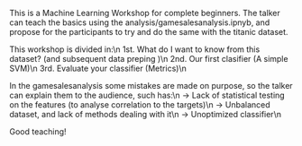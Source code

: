 This is a Machine Learning Workshop for complete beginners. 
The talker can teach the basics using the analysis/gamesalesanalysis.ipnyb, and propose for the participants to try and do the same with the titanic dataset. 

This workshop is divided in:\n
1st. What do I want to know from this dataset? (and subsequent data preping )\n
2nd. Our first clasifier (A simple SVM)\n
3rd. Evaluate your classifier (Metrics)\n

In the gamesalesanalysis some mistakes are made on purpose, so the talker can explain them to the audience, such has:\n
-> Lack of statistical testing on the features (to analyse correlation to the targets)\n
-> Unbalanced dataset, and lack of methods dealing with it\n
-> Unoptimized classifier\n

Good teaching!